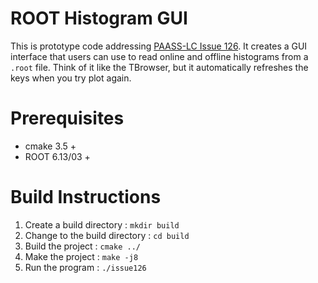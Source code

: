 # ROOT Histogram GUI
This is prototype code addressing [PAASS-LC Issue 126](https://github.com/spaulaus/paass-lc/issues/126). 
It creates a GUI interface that users can use to read online and offline histograms from a `.root` file.
Think of it like the TBrowser, but it automatically refreshes the keys when you try plot again.  

# Prerequisites
* cmake 3.5 +
* ROOT 6.13/03 +

# Build Instructions
1. Create a build directory : `mkdir build`
2. Change to the build directory : `cd build`
3. Build the project : `cmake ../`
4. Make the project : `make -j8`
5. Run the program : `./issue126`